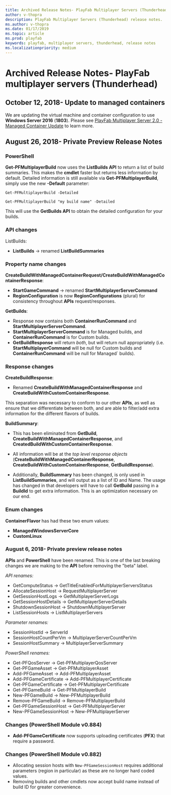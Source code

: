```yaml
---
title: Archived Release Notes- PlayFab Multiplayer Servers (Thunderhead)
author: v-thopra
description: PlayFab Multiplayer Servers (Thunderhead) release notes.
ms.author: v-thopra
ms.date: 01/17/2019
ms.topic: article
ms.prod: playfab
keywords: playfab, multiplayer servers, thunderhead, release notes
ms.localizationpriority: medium
---
```


# Archived Release Notes- PlayFab multiplayer servers (Thunderhead)

## October 12, 2018- Update to managed containers

We are updating the virtual machine and container configuration to use **Windows Server 2016** (**1803**). Please see [PlayFab Multiplayer Server 2.0 - Managed Container Update](thunderhead-managed-container-update.md) to learn more.

## August 26, 2018- Private Preview Release Notes

### PowerShell

**Get-PFMultiplayerBuild** now uses the **ListBuilds API** to return a list of build summaries. This makes the **cmdlet** faster but returns less information by default. Detailed information is still available via **Get-PFMultiplayerBuild**, simply use the new **-Default** parameter:

`Get-PFMultiplayerBuild -Detailed`

`Get-PFMultiplayerBuild "my build name" -Detailed`

This will use the **GetBuilds API** to obtain the detailed configuration for your builds.

### API changes

ListBuilds:

- **ListBuilds** -> renamed **ListBuildSummaries**
 
### Property name changes

**CreateBuildWithManagedContainerRequest/CreateBuildWithManagedContainerResponse**:

- **StartGameCommand** -> renamed  **StartMultiplayerServerCommand**
- **RegionConfiguration** is now **RegionConfigurations** (plural) for consistency throughout **APIs** request/responses.

**GetBuilds**:

- Response now contains both **ContainerRunCommand** and **StartMultiplayerServerCommand**.
- **StartMultiplayerServerCommand** is for Managed builds, and **ContainerRunCommand** is for Custom builds.
- **GetBuildResponse** will return *both*, but will return null appropriately (i.e. **StartMultiplayerCommand** will be null for Custom builds and **ContainerRunCommand** will be null for Managed` builds).

### Response changes

**CreateBuildResponse**:

- Renamed **CreateBuildWithManagedContainerResponse** and **CreateBuildWithCustomContainerResponse**.

This separation was necessary to conform to our other **APIs**, as well as ensure that we differentiate between both, and are able to filter/add extra information for the different flavors of builds.

**BuildSummary**:

- This has been eliminated from **GetBuild**, **CreateBuildWithManagedContainerResponse**, and **CreatedBuildWithCustomContainerResponse**.
- All information will be at the *top level response objects* (**CreateBuildWithManagedContainerResponse**, **CreateBuildWithCustomContainerResponse**, **GetBuildResponse**).

- Additionally, **BuildSummary** has been changed, is only used in **ListBuildSummaries**, and will output as a list of ID and Name. The usage has changed in that developers will have to call **GetBuild** passing in a **BuildId** to get extra information. This is an optimization necessary on our end.

### Enum changes

**ContainerFlavor** has had these two enum values:

- **ManagedWindowsServerCore**
- **CustomLinux**

### August 6, 2018- Private preview release notes

**APIs** and **PowerShell** have been renamed. This is one of the last breaking changes we are making to the **API** before removing the "beta" label.

*API renames:*

- GetComputeStatus        -> GetTitleEnabledForMultiplayerServersStatus
- AllocateSessionHost     -> RequestMultiplayerServer
- GetSessionHostLogs      -> GetMultiplayerServerLogs
- GetSessionHostDetails   -> GetMultiplayerServerDetails
- ShutdownSessionHost     -> ShutdownMultiplayerServer
- ListSessionHosts        -> ListMultiplayerServers
 
*Parameter renames:*

- SessionHostId           -> ServerId
- SessionHostCountPerVm   -> MultiplayerServerCountPerVm
- SessionHostSummary      -> MultiplayerServerSummary

*PowerShell renames:*

- Get-PFQosServer         -> Get-PFMultiplayerQosServer
- Get-PFGameAsset         -> Get-PFMultiplayerAsset
- Add-PFGameAsset         -> Add-PFMultiplayerAsset
- Add-PFGameCertificate   -> Add-PFMultiplayerCertificate
- Get-PFGameCertificate   -> Get-PFMultiplayerCertificate
- Get-PFGameBuild         -> Get-PFMultiplayerBuild
- New-PFGameBuild         -> New-PFMultiplayerBuild
- Remove-PFGameBuild      -> Remove-PFMultiplayerBuild
- Get-PFGameSessionHost   -> Get-PFMultiplayerServer 
- New-PFGameSessionHost   -> New-PFMultiplayerServer

### Changes (PowerShell Module v0.884)

- **Add-PFGameCertificate** now supports uploading certificates (**PFX**) that require a password.

### Changes (PowerShell Module v0.882)

- Allocating session hosts with `New-PFGameSessionHost` requires additional parameters (region in particular) as these are no longer hard coded values.
- Removing builds and other cmdlets now accept build name instead of build ID for greater convenience.